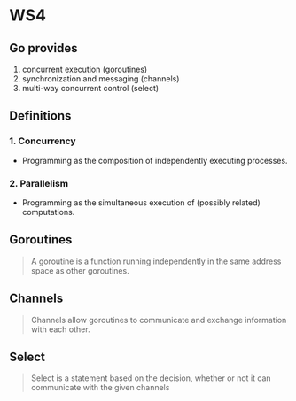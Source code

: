 # WS4


## Go provides

1. concurrent execution (goroutines)
2. synchronization and messaging (channels)
3. multi-way concurrent control (select)

## Definitions

### 1. Concurrency
- Programming as the composition of independently executing processes.

### 2. Parallelism

- Programming as the simultaneous execution of (possibly related) computations.

## Goroutines
> A goroutine is a function running independently in the same address space as other goroutines.

## Channels
> Channels allow goroutines to communicate and exchange information with each other.

## Select
> Select is a statement based on the decision, whether or not it can communicate with the given channels

